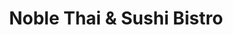 ---
layout: place
title: "Noble Thai & Sushi Bistro"
permalink: /florida/jupiter/noble-thai-sushi-bistro.html
stateAbbr: FL
stateName: Florida
cityName: Jupiter
seo:
  name: "Noble Thai & Sushi Bistro"
  type: Restaurant
  links: http://noblethaisushifl.com/
description: "Restaurant specializing in Thai fare & sushi, with weekday lunch specials & a casual ambiance. Looking for sushi in Jupiter, Florida? Check out Noble Thai & ..."
place_id: ChIJd_QbQmXW3ogR2qMmLuAFfsg
photos:
  - name: >-
      places/ChIJd_QbQmXW3ogR2qMmLuAFfsg/photos/AeeoHcJe4OrTLfiQpCHBBOTuJ16-tatSZh3BoCOe_YqtyRd8A0NHk3hXPDti8gq2qPQy8BTjjYCNREoR_gyifB85d701Jcd1jU94qBwrTAZIvkmtPWj2x-0CRZC4tRIsCXxh7ncmYIQ6yO7GFHW2Ow_Vkbmma5Wg08vB6tegAikLyF9gdEsylpzw6-dAslLiMcDrr5Hw3GFIwJfd6TRQL2fysKY-jPn20CTzslQQqnCWR6yt23Jwf9KJdM2WokBVb9oq2N-QHqaMRqnDNb94K5R9F0HiNdiYTk6zdwNMdfmDTJ1etfZnEidSokTfh_pPnelqXnXRL5kgUSq0ma0CXiJXpA3CuBTJzuorb1kumjEkm6FrwBNwvLPmDPE5bGK1lQRifaOIA1USgZcW2f_fz3uR8S6YRFTSZZLwvH8mIwU7X51NsQ
    widthPx: 1734
    heightPx: 1086
    authorAttributions:
      - displayName: Steve Powell
        uri: https://maps.google.com/maps/contrib/101873597387964100247
        photoUri: >-
          https://lh3.googleusercontent.com/a-/ALV-UjWcgSwNCs2pmhdoH7zM9AFYuyjq7CwOtwu0BLfPM_ft-4Dx7GiS=s100-p-k-no-mo
    flagContentUri: >-
      https://www.google.com/local/imagery/report/?cb_client=maps_api_places.places_api&image_key=!1e10!2sCIHM0ogKEICAgID429-kUA&hl=en-US
    googleMapsUri: >-
      https://www.google.com/maps/place//data=!3m4!1e2!3m2!1sCIHM0ogKEICAgID429-kUA!2e10!4m2!3m1!1s0x88ded665421bf477:0xc87e05e02e26a3da
  - name: >-
      places/ChIJd_QbQmXW3ogR2qMmLuAFfsg/photos/AeeoHcKzt82MT1gY8lywpFviib1trpZtZy0CZMFTNXvYTktdx9SuRPAQnF_BznR4YGj17-OrtdGDtdtnDpeoKeqRIdqACUFGnhInBfxxmwVLaiK0Y9UyC5GCTUGPp0af6LRmwUBTlja6sDIEC-HN0L7IAqQ7222jtAYmLv8seY25XaQJxkwtphRHzYfOoxQsqJ24prtkVPe7kc64PmY35D_V1MSmmOsO2zV-p8M5w38V39cixjqMaFZ1fdVbY8sojKqPoKrvsVO2AInPbuvuFh16Q72qsQnTC8JOngpg_aFDJzxIB1EdotlJTZ9QiJtzhWPUPuotGP2p70L-a9QbiZFZyARLvQpAYmzNU5c08fVTsR1YoGKSP_2iG1XItCCL7etIcuEjA91Sp9r1AKQvBrENYDFmMarmAFdT88n1irjnU9Z3cvth
    widthPx: 3024
    heightPx: 4032
    authorAttributions:
      - displayName: Laura
        uri: https://maps.google.com/maps/contrib/108214644352754269294
        photoUri: >-
          https://lh3.googleusercontent.com/a-/ALV-UjXRadjakT6Q3rkrZxX-qEuCg4udy0jtjLxLPgE3ioz81yS_AzYChQ=s100-p-k-no-mo
    flagContentUri: >-
      https://www.google.com/local/imagery/report/?cb_client=maps_api_places.places_api&image_key=!1e10!2sCIHM0ogKEICAgICt0fm-0gE&hl=en-US
    googleMapsUri: >-
      https://www.google.com/maps/place//data=!3m4!1e2!3m2!1sCIHM0ogKEICAgICt0fm-0gE!2e10!4m2!3m1!1s0x88ded665421bf477:0xc87e05e02e26a3da
  - name: >-
      places/ChIJd_QbQmXW3ogR2qMmLuAFfsg/photos/AeeoHcKDYQkpWxnYUkVez0C8S82qEwFAlqDvaaWI0YDtKre4Td7LimO_mV51jpQM2f5_rTeqCG82To_2cu-JLgMO2MO5rzu-Q_K1sQHPuPdCQRnE0gbeqGwa3w9yV8MaE6L4_MCHJI9JmQ417OGoTyO857EqIStQ16_860OFUOXWO-t1MPlvpsvpQZZRR3kIl8BEGV5EVhTvrOASHGXKhJgi5wW2MNAz9wzT0X9TXrSiVBp65VxlprdKBwdxZda-6F65sHS_PecqSVE3aAPN7Q8HpSr6szWzmW_4I-yju8bLi_uUHpc9iUA4lTy4U_Zo6dhCAY-4XvOsF1iU6T1kalz_uH7lF5ZtMwCTq1yxp8XKBu05JDJmhEDmQieg7vIYwTCv_mcwIZhd44W8bxbZsh5FYCauS1aSePb4tXuk9yjw0Iwti-bo
    widthPx: 4032
    heightPx: 3024
    authorAttributions:
      - displayName: Elizabeth Tenen
        uri: https://maps.google.com/maps/contrib/100629178803628043851
        photoUri: >-
          https://lh3.googleusercontent.com/a-/ALV-UjXCWNgQoftvLANMbvoZ_TfZLnrhrl1CHXU1-qUPgNy9YOqchHZ1=s100-p-k-no-mo
    flagContentUri: >-
      https://www.google.com/local/imagery/report/?cb_client=maps_api_places.places_api&image_key=!1e10!2sCIHM0ogKEICAgICqiprnsgE&hl=en-US
    googleMapsUri: >-
      https://www.google.com/maps/place//data=!3m4!1e2!3m2!1sCIHM0ogKEICAgICqiprnsgE!2e10!4m2!3m1!1s0x88ded665421bf477:0xc87e05e02e26a3da
  - name: >-
      places/ChIJd_QbQmXW3ogR2qMmLuAFfsg/photos/AeeoHcLOLiFhFJhOTj7QRkO4rm9yXzr-eeRNSzST8_p4qDejg0KNtSjy6oDZtztU7ozIIrRr7Imbd6h-AhZOHUFQ-VJ93AUqeYZpAAPxjxTO0lIRELP7Iu3vonCswNbPyj5A6a0zR-dWJvVHU4b5WE0bLhoIa6DlFk9Fgn40Gl2Mwe_-gKC1x6eUM6mNJBdqdGupVjsBZv8wt9y0YCABMssv0KR_5pc_YfOil4noz1YGhPMbM4Qe702-EnZ7DcmvKq3mF0bExEKMiDf1q3461NNKWQOaHjq17xQ8DQnqK70gC_Cs8UKLP-wNqsvHkgsaY3Az9vMro-gQvJd26figW3twhY0_huXMgLA1yOO0wZo_orI0bNoi0nw3qCYeeCEpa64NZMZDyZNzDEEel4rd-XmVwoMVox1SPnz8R2gJo-EYFP1eUg
    widthPx: 3006
    heightPx: 2637
    authorAttributions:
      - displayName: Mason Mackall
        uri: https://maps.google.com/maps/contrib/101664207111746946976
        photoUri: >-
          https://lh3.googleusercontent.com/a-/ALV-UjV3bG3wGrtOn_piocVG3BErUx4B5icNTd7wj8mNl3qRPnrQ41Vulw=s100-p-k-no-mo
    flagContentUri: >-
      https://www.google.com/local/imagery/report/?cb_client=maps_api_places.places_api&image_key=!1e10!2sCIHM0ogKEICAgICl4J-1QA&hl=en-US
    googleMapsUri: >-
      https://www.google.com/maps/place//data=!3m4!1e2!3m2!1sCIHM0ogKEICAgICl4J-1QA!2e10!4m2!3m1!1s0x88ded665421bf477:0xc87e05e02e26a3da
  - name: >-
      places/ChIJd_QbQmXW3ogR2qMmLuAFfsg/photos/AeeoHcKs5kiYopNO-FQrfVSReyHSarc5iQC64BLohadxqdjyNkDjcd6x1mycbxD4QckvmSFcNq5FGlFheKVL_6MJu8hNejBIHx8gvZvDnjCKafHuwVOJBwrg_oaxidk8KhZOYYQXwnjsepA5yIEUpmPiL0frGXyWLdmlhfb_2bxLnlOX_j8gu7FeqoMGFEmduYIjWgPJL8qyTS4IoYED6uII1PQK8GF8i6iJrmmiej5QxHes3GdQ0FGLamnKGmF8DBcCdEbV60olheUOWj2TNgtBW3xsJ_2ZnzX_TB2BZTNs6xYUaHUzVCX3WTbFpAC_q5vehxARfdHf9ZPMvkAUamwaMCDUkqnolMpya1A1MyWnnYHtkvJ3PWsPjAHcrYe-lI4P7eKQRPu0q9JTJk7lsKwnmoB9VjP_Rj6k1yHQxxaAqDzoQ5d-
    widthPx: 4800
    heightPx: 2700
    authorAttributions:
      - displayName: S. T.
        uri: https://maps.google.com/maps/contrib/107046673195940351758
        photoUri: >-
          https://lh3.googleusercontent.com/a-/ALV-UjVCFR1VLArBHmbF0SYt2A-DWsk4bKrCDGHEzNAMm9-QI_6Hffd0pQ=s100-p-k-no-mo
    flagContentUri: >-
      https://www.google.com/local/imagery/report/?cb_client=maps_api_places.places_api&image_key=!1e10!2sCIHM0ogKEICAgICE0KK_ggE&hl=en-US
    googleMapsUri: >-
      https://www.google.com/maps/place//data=!3m4!1e2!3m2!1sCIHM0ogKEICAgICE0KK_ggE!2e10!4m2!3m1!1s0x88ded665421bf477:0xc87e05e02e26a3da
  - name: >-
      places/ChIJd_QbQmXW3ogR2qMmLuAFfsg/photos/AeeoHcIB59_KmvUar0Z-tclpje1DP0ziyS7CyGcFuoOeIH_baOL_eE73OE1n4ZLEQGlzTDhPpQVtvVl_egmNy7tnaBPm4jrYcai9z3Mtv1KIbDFALg1DwFvhF8fIUWl8D0iUOIZ4XLI74sO1R5y03Rd95cne_STLmbD6NXtkQrFNqwyOHHeVwM_MsnA6ZOiEPvoXjWP8SujoSxVIHMP3wF26wYil3c_7BABb3kdHr5KomHtM_8ibOs3QNEKDo3H0KYEAuhxXA8YiiIzgz7fWEoJK9UHDGsgsoCIMVL16p708svvXTteekmie2mAYCeVRIlY4YdF_4rLZNtQ3ZlGD_PFI9Y4TBXkG7uzMm1Usec473N0LUmXSOBTVNnaa8KbhFjUuokq4bEkSHd_Xq3umRNe7WmU6eqgYb2dDE00zzcZxqZU3cQ
    widthPx: 3024
    heightPx: 4032
    authorAttributions:
      - displayName: Laura
        uri: https://maps.google.com/maps/contrib/108214644352754269294
        photoUri: >-
          https://lh3.googleusercontent.com/a-/ALV-UjXRadjakT6Q3rkrZxX-qEuCg4udy0jtjLxLPgE3ioz81yS_AzYChQ=s100-p-k-no-mo
    flagContentUri: >-
      https://www.google.com/local/imagery/report/?cb_client=maps_api_places.places_api&image_key=!1e10!2sCIHM0ogKEICAgIDp0LaecA&hl=en-US
    googleMapsUri: >-
      https://www.google.com/maps/place//data=!3m4!1e2!3m2!1sCIHM0ogKEICAgIDp0LaecA!2e10!4m2!3m1!1s0x88ded665421bf477:0xc87e05e02e26a3da
  - name: >-
      places/ChIJd_QbQmXW3ogR2qMmLuAFfsg/photos/AeeoHcJZKdjYMb782tW7IrcHMjJbny54LWVTAUo_hat4X7E4IdTsDcpnaPZ-QB3Z9xlKEhd5BqKnZroudKg8_7UBaYahzyewQJNrFG0CCp9ahwec8S7jDz_NR1m9-ctyRqJ__vepw-AOTOenqrXr1fVS6Bgzr7njDg-fyYyG9OjLok7XwxhKCgh8tqPH2E-4YfrBmGD8zojpQDNFoNMD2LCAlGeTR3gdSurR0k8Iz2OxKmPCNTYRiYqMynURl16Q3BI-_5xa3TqrHqmGHw9-jXB3a97sE3Dw8d71yvU7I94zLyL8hd6VwBhAgSg4GWeP5BTrVCWf_xMftwNrrfqAJphlqOS6bf_Knfjg72zcu9i3WJ3mUqJLI2i-uPPIA5DASx8DYd4JYr7JI1ryW-4yxDnQp6GQfYcsu5wfOHw6hNNAw30
    widthPx: 3468
    heightPx: 4624
    authorAttributions:
      - displayName: Ru P.
        uri: https://maps.google.com/maps/contrib/111690094864280789515
        photoUri: >-
          https://lh3.googleusercontent.com/a-/ALV-UjVC0tf-DoXTtVs2ZXwfCbqb4_y2nIPX3wxnqzIvyNr1CPggauVsZg=s100-p-k-no-mo
    flagContentUri: >-
      https://www.google.com/local/imagery/report/?cb_client=maps_api_places.places_api&image_key=!1e10!2sCIHM0ogKEICAgICh9c3FfA&hl=en-US
    googleMapsUri: >-
      https://www.google.com/maps/place//data=!3m4!1e2!3m2!1sCIHM0ogKEICAgICh9c3FfA!2e10!4m2!3m1!1s0x88ded665421bf477:0xc87e05e02e26a3da
  - name: >-
      places/ChIJd_QbQmXW3ogR2qMmLuAFfsg/photos/AeeoHcLyEWWI47HR6Ix6GcHo9MM6a2Rk7PN5N3zCWue8WNgm7SvZqib3-fmkIZz9UDskSL9IkJ8fx2JOcNZoZSbDYJB7F2raS3SY3uW2Jj_BaNJNxgLhRK8SA6pFk8UVq7Ona1ujvgyQXlVD3wIFFk61EHziRfah2u7PK78lIjO-E-Le94Au_nqp9GVvnI92wY7g6_wOnZzkxz0hkNVzeEN_Xs_rtULy8IlXa1aG-0rMPFSgml6KvF-5Td8Xf74tWtwfu9jiJFX8wyaURFg8uoJKxHCIg2lqThflfZRgSq05ir4P3JcGcIwdD8yCIZHjTwfDaRGAyhUghvOvAwtuz46nfBO32VOUiGH6PjfF-15FxXdgq8VCgToH_kbX61cQSIkReXOpIM9VQ264QsPYSRVEPrfx65reWD8CUQeFUOvyzYpmBQ
    widthPx: 3024
    heightPx: 4032
    authorAttributions:
      - displayName: Laura
        uri: https://maps.google.com/maps/contrib/108214644352754269294
        photoUri: >-
          https://lh3.googleusercontent.com/a-/ALV-UjXRadjakT6Q3rkrZxX-qEuCg4udy0jtjLxLPgE3ioz81yS_AzYChQ=s100-p-k-no-mo
    flagContentUri: >-
      https://www.google.com/local/imagery/report/?cb_client=maps_api_places.places_api&image_key=!1e10!2sCIHM0ogKEICAgICtqd2URw&hl=en-US
    googleMapsUri: >-
      https://www.google.com/maps/place//data=!3m4!1e2!3m2!1sCIHM0ogKEICAgICtqd2URw!2e10!4m2!3m1!1s0x88ded665421bf477:0xc87e05e02e26a3da
  - name: >-
      places/ChIJd_QbQmXW3ogR2qMmLuAFfsg/photos/AeeoHcJ35NKNcBQSc6rg3U89L5VK-Rnb4P4PURwW_bsI1YjEJZ73Bmp_T1c3y8hiTVnYA-p_xE6AsKBrWvPj2winA9xjuvHUpef9NAgaOTuL33MupQy5KBmhkP_u64K8Q4TsjBrd0r-_mhIBh7H1TXg0FvxLOrkKCwkhfH2WLrlHYcZ6vXOd01pcrCEIeLal13qzRk8NQmsYLBTIOhvG0FE5OA533Kvths9kc4SLrS_hoLxPOOCBEf-rqFeoxC9euMFdFddcZ8aM2iUTMzDgnF_se1-14aNn9C9R1mt4V4SbqiU-qpUpqROCZhnmstUk5WSREh3v47sOAcFyol0YgMN9MzFSTgiiqfXJElVqjcItaVbd4wCvYHwysv8-Sgm7xt7pEnFuVKLdhcVnnvHSNL20Jk4Iv4WNuM8D4MNegLxHO3thnDw
    widthPx: 3024
    heightPx: 4032
    authorAttributions:
      - displayName: Laura
        uri: https://maps.google.com/maps/contrib/108214644352754269294
        photoUri: >-
          https://lh3.googleusercontent.com/a-/ALV-UjXRadjakT6Q3rkrZxX-qEuCg4udy0jtjLxLPgE3ioz81yS_AzYChQ=s100-p-k-no-mo
    flagContentUri: >-
      https://www.google.com/local/imagery/report/?cb_client=maps_api_places.places_api&image_key=!1e10!2sCIHM0ogKEICAgICtqd2U7wE&hl=en-US
    googleMapsUri: >-
      https://www.google.com/maps/place//data=!3m4!1e2!3m2!1sCIHM0ogKEICAgICtqd2U7wE!2e10!4m2!3m1!1s0x88ded665421bf477:0xc87e05e02e26a3da
  - name: >-
      places/ChIJd_QbQmXW3ogR2qMmLuAFfsg/photos/AeeoHcL-t8Ebrawgegk_yq0L9-xaxqLakdBjxKpDqptEwWHOIrIQ9xbroIj-eJqsooFTRw1j7abTrfXjzpnNVfDWXQlJiTpAH_OUDYh7is3i-yjQe7dnYRhpUmmLQn2eONZOVSW2xsv-rhvdgFv6wRi4MbE7oZJZ9PlCEvEFi8XVuqd88tXGSoo34EeSV0n8Rugoe2bsK6NicTPtVmkvjQQu8bpGdJbrYHe_PM4xAn6MGDolOojgW-7RVpoJOVmO-kCywb37vxTBlnywIBkV3eyTCRm-IlacgpSgwaLomPUddLd7KsIJHEOcPD60eNBYkrNRgQJVNrTLz7jufpDmYWvwcz30G20Qe2jFLetzRGsNACNCBi4-BBdyoQJhRU4IfPxgc9QRR-EpjAGFIpdYga5V2k8ygAtdi5ORkpn3zS5Y_XnolF-Q
    widthPx: 3036
    heightPx: 4048
    authorAttributions:
      - displayName: Theresa Hlushuk
        uri: https://maps.google.com/maps/contrib/117022819201791086091
        photoUri: >-
          https://lh3.googleusercontent.com/a-/ALV-UjXmmjHkspD7ZHvYlHV-E0lXA5ziz4Ppyg3X7Wh74WM58QYhhhQR=s100-p-k-no-mo
    flagContentUri: >-
      https://www.google.com/local/imagery/report/?cb_client=maps_api_places.places_api&image_key=!1e10!2sCIHM0ogKEICAgIDkyt-A7wE&hl=en-US
    googleMapsUri: >-
      https://www.google.com/maps/place//data=!3m4!1e2!3m2!1sCIHM0ogKEICAgIDkyt-A7wE!2e10!4m2!3m1!1s0x88ded665421bf477:0xc87e05e02e26a3da
address: 6350 W Indiantown Rd Suite 7, Jupiter, FL 33458, USA
street: 6350 W Indiantown Rd Suite 7
city: Jupiter
state: FL
zip: '33458'
country: USA
neighborhood: Chasewood North
latitude: '26.933416'
longitude: '-80.131622'
accessibility_options:
  wheelchairAccessibleParking: true
  wheelchairAccessibleEntrance: true
  wheelchairAccessibleRestroom: true
  wheelchairAccessibleSeating: true
business_status: OPERATIONAL
name: Noble Thai & Sushi Bistro
google_maps_links:
  directionsUri: >-
    https://www.google.com/maps/dir//''/data=!4m7!4m6!1m1!4e2!1m2!1m1!1s0x88ded665421bf477:0xc87e05e02e26a3da!3e0
  placeUri: https://maps.google.com/?cid=14446991115056227290
  writeAReviewUri: >-
    https://www.google.com/maps/place//data=!4m3!3m2!1s0x88ded665421bf477:0xc87e05e02e26a3da!12e1
  reviewsUri: >-
    https://www.google.com/maps/place//data=!4m4!3m3!1s0x88ded665421bf477:0xc87e05e02e26a3da!9m1!1b1
  photosUri: >-
    https://www.google.com/maps/place//data=!4m3!3m2!1s0x88ded665421bf477:0xc87e05e02e26a3da!10e5
primary_type: Thai Restaurant
opening_hours:
  regular: null
  current: null
secondary_opening_hours:
  regular:
    weekdayDescriptions: null
    type: null
  current:
    weekdayDescriptions: null
    type: null
phone: (561) 743-9643
price_level: PRICE_LEVEL_MODERATE
price_range: $10 &ndash; $20
rating: '4.4'
rating_count: 351
website: http://noblethaisushifl.com/
reviews:
  - name: >-
      places/ChIJd_QbQmXW3ogR2qMmLuAFfsg/reviews/ChdDSUhNMG9nS0VJQ0FnSURfNDhyLW5RRRAB
    relativePublishTimeDescription: 2 months ago
    rating: 5
    text:
      text: >-
        Noble Thai & Sushi—a hidden oasis of culinary serenity in an otherwise
        chaotic world. We stumbled in for lunch, seeking sustenance, and found a
        sanctuary of flavor instead.


        The owner and waitress greeted us with a warmth that felt as if we were
        old friends reunited after years apart—attentive, friendly, the kind of
        people who genuinely care whether you’re happy and well-fed.


        Each dish was vibrant, fresh, and delicious—a symphony of flavors that
        felt alive on the plate. The Pad Thai, in particular, was a showstopper.
        A masterpiece of tangy sweetness and savory depth, it bordered on the
        divine.


        Prices are refreshingly fair—a rarity in these dark days of overpriced
        mediocrity. Noble Thai & Sushi is a beacon of authenticity, and rest
        assured, this isn’t the last they’ll see of us.
      languageCode: en
    originalText:
      text: >-
        Noble Thai & Sushi—a hidden oasis of culinary serenity in an otherwise
        chaotic world. We stumbled in for lunch, seeking sustenance, and found a
        sanctuary of flavor instead.


        The owner and waitress greeted us with a warmth that felt as if we were
        old friends reunited after years apart—attentive, friendly, the kind of
        people who genuinely care whether you’re happy and well-fed.


        Each dish was vibrant, fresh, and delicious—a symphony of flavors that
        felt alive on the plate. The Pad Thai, in particular, was a showstopper.
        A masterpiece of tangy sweetness and savory depth, it bordered on the
        divine.


        Prices are refreshingly fair—a rarity in these dark days of overpriced
        mediocrity. Noble Thai & Sushi is a beacon of authenticity, and rest
        assured, this isn’t the last they’ll see of us.
      languageCode: en
    authorAttribution:
      displayName: Aaron Wells
      uri: https://www.google.com/maps/contrib/114109593159737032435/reviews
      photoUri: >-
        https://lh3.googleusercontent.com/a-/ALV-UjXpZYhnMS8qZOtIk5LHth066JgKYcpWhavYuZvlYaSnF5M0cBrA=s128-c0x00000000-cc-rp-mo-ba4
    publishTime: '2025-01-26T19:16:50.113643Z'
    flagContentUri: >-
      https://www.google.com/local/review/rap/report?postId=ChdDSUhNMG9nS0VJQ0FnSURfNDhyLW5RRRAB&d=17924085&t=1
    googleMapsUri: >-
      https://www.google.com/maps/reviews/data=!4m6!14m5!1m4!2m3!1sChdDSUhNMG9nS0VJQ0FnSURfNDhyLW5RRRAB!2m1!1s0x88ded665421bf477:0xc87e05e02e26a3da
  - name: >-
      places/ChIJd_QbQmXW3ogR2qMmLuAFfsg/reviews/ChZDSUhNMG9nS0VJQ0FnSUNleWEteE9REAE
    relativePublishTimeDescription: 2 years ago
    rating: 5
    text:
      text: >-
        Came by for dinner and service was quick and friendly. Our waitress was
        very attentive and was extra polite when plating our table. Food was
        delicious and very fresh, good prices as well. Pad Thai sauce is
        amazinggg, I loved eating  food in Thailand and this is a great way to
        get it locally!
      languageCode: en
    originalText:
      text: >-
        Came by for dinner and service was quick and friendly. Our waitress was
        very attentive and was extra polite when plating our table. Food was
        delicious and very fresh, good prices as well. Pad Thai sauce is
        amazinggg, I loved eating  food in Thailand and this is a great way to
        get it locally!
      languageCode: en
    authorAttribution:
      displayName: Tiffany Stout
      uri: https://www.google.com/maps/contrib/105400453988917261205/reviews
      photoUri: >-
        https://lh3.googleusercontent.com/a-/ALV-UjULu4-R7qJNaHmNL7z-4RVJRyyOzhrzpiOiauebQcsmilIty8iOvg=s128-c0x00000000-cc-rp-mo-ba4
    publishTime: '2022-09-17T13:24:19.375969Z'
    flagContentUri: >-
      https://www.google.com/local/review/rap/report?postId=ChZDSUhNMG9nS0VJQ0FnSUNleWEteE9REAE&d=17924085&t=1
    googleMapsUri: >-
      https://www.google.com/maps/reviews/data=!4m6!14m5!1m4!2m3!1sChZDSUhNMG9nS0VJQ0FnSUNleWEteE9REAE!2m1!1s0x88ded665421bf477:0xc87e05e02e26a3da
  - name: >-
      places/ChIJd_QbQmXW3ogR2qMmLuAFfsg/reviews/ChdDSUhNMG9nS0VJQ0FnTURBN3ZHOTVnRRAB
    relativePublishTimeDescription: 2 months ago
    rating: 5
    text:
      text: >-
        We love the food here! We've never dined inside, but the staff is always
        friendly when we pick up our order. The food is fresh and delicious.
      languageCode: en
    originalText:
      text: >-
        We love the food here! We've never dined inside, but the staff is always
        friendly when we pick up our order. The food is fresh and delicious.
      languageCode: en
    authorAttribution:
      displayName: Jairo S
      uri: https://www.google.com/maps/contrib/111763091820357719099/reviews
      photoUri: >-
        https://lh3.googleusercontent.com/a/ACg8ocLISY62aiSOWMMDOYuBkFkYJ8OpzsXohpQ6I3d6iJs0_G6qBQ=s128-c0x00000000-cc-rp-mo-ba5
    publishTime: '2025-02-09T05:25:34.124545Z'
    flagContentUri: >-
      https://www.google.com/local/review/rap/report?postId=ChdDSUhNMG9nS0VJQ0FnTURBN3ZHOTVnRRAB&d=17924085&t=1
    googleMapsUri: >-
      https://www.google.com/maps/reviews/data=!4m6!14m5!1m4!2m3!1sChdDSUhNMG9nS0VJQ0FnTURBN3ZHOTVnRRAB!2m1!1s0x88ded665421bf477:0xc87e05e02e26a3da
  - name: >-
      places/ChIJd_QbQmXW3ogR2qMmLuAFfsg/reviews/ChZDSUhNMG9nS0VJQ0FnSUQxbmV2RERREAE
    relativePublishTimeDescription: a year ago
    rating: 1
    text:
      text: >-
        The service was appalling, the food was pretty good. They never filled
        our drink glasses and never checked on us. " Do you have a vegetable
        stir-fry or dish "Let me check"... We finally just flagged someone down
        after waiting 10 minutes and just ordered another roll. Waited 20
        minutes "Is our roll coming soon?" "Sorry we never put in the order for
        it"
      languageCode: en
    originalText:
      text: >-
        The service was appalling, the food was pretty good. They never filled
        our drink glasses and never checked on us. " Do you have a vegetable
        stir-fry or dish "Let me check"... We finally just flagged someone down
        after waiting 10 minutes and just ordered another roll. Waited 20
        minutes "Is our roll coming soon?" "Sorry we never put in the order for
        it"
      languageCode: en
    authorAttribution:
      displayName: David Tansey
      uri: https://www.google.com/maps/contrib/111566769723373038458/reviews
      photoUri: >-
        https://lh3.googleusercontent.com/a-/ALV-UjUj1S9zEYHXmvuHAvjffE3Zt_WVFFpeTrqUInlK2YIMDgVNvQX1=s128-c0x00000000-cc-rp-mo-ba4
    publishTime: '2024-01-09T12:21:13.032391Z'
    flagContentUri: >-
      https://www.google.com/local/review/rap/report?postId=ChZDSUhNMG9nS0VJQ0FnSUQxbmV2RERREAE&d=17924085&t=1
    googleMapsUri: >-
      https://www.google.com/maps/reviews/data=!4m6!14m5!1m4!2m3!1sChZDSUhNMG9nS0VJQ0FnSUQxbmV2RERREAE!2m1!1s0x88ded665421bf477:0xc87e05e02e26a3da
  - name: >-
      places/ChIJd_QbQmXW3ogR2qMmLuAFfsg/reviews/ChZDSUhNMG9nS0VJQ0FnSUNxaXByR0dREAE
    relativePublishTimeDescription: 3 years ago
    rating: 5
    text:
      text: >-
        We absolutely love this place. Very friendly service and delicious food.
        Always fresh and top quality. Highly recommend for dine-in or takeout.
      languageCode: en
    originalText:
      text: >-
        We absolutely love this place. Very friendly service and delicious food.
        Always fresh and top quality. Highly recommend for dine-in or takeout.
      languageCode: en
    authorAttribution:
      displayName: Elizabeth Tenen
      uri: https://www.google.com/maps/contrib/100629178803628043851/reviews
      photoUri: >-
        https://lh3.googleusercontent.com/a-/ALV-UjXCWNgQoftvLANMbvoZ_TfZLnrhrl1CHXU1-qUPgNy9YOqchHZ1=s128-c0x00000000-cc-rp-mo-ba4
    publishTime: '2021-06-02T11:58:00.595180Z'
    flagContentUri: >-
      https://www.google.com/local/review/rap/report?postId=ChZDSUhNMG9nS0VJQ0FnSUNxaXByR0dREAE&d=17924085&t=1
    googleMapsUri: >-
      https://www.google.com/maps/reviews/data=!4m6!14m5!1m4!2m3!1sChZDSUhNMG9nS0VJQ0FnSUNxaXByR0dREAE!2m1!1s0x88ded665421bf477:0xc87e05e02e26a3da
parking_options:
  freeParkingLot: true
  freeStreetParking: true
  valetParking: false
payment_options:
  acceptsCreditCards: true
  acceptsDebitCards: true
  acceptsCashOnly: false
  acceptsNfc: true
allow_dogs: null
curbside_pickup: null
delivery: true
dine_in: true
good_for_children: true
good_for_groups: true
good_for_sports: false
live_music: false
menu_for_children: false
outdoor_seating: false
reservable: true
restroom: true
serves_beer: true
serves_breakfast: false
serves_brunch: false
serves_cocktails: null
serves_coffee: true
serves_dinner: true
serves_dessert: true
serves_lunch: true
serves_vegetarian_food: true
serves_wine: true
takeout: true
summary: >-
  Restaurant specializing in Thai fare & sushi, with weekday lunch specials & a
  casual ambiance.

---